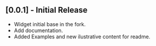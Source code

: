 ## [0.0.1] - Initial Release

* Widget initial base in the fork.
* Add documentation.
* Added Examples and new ilustrative content for readme.